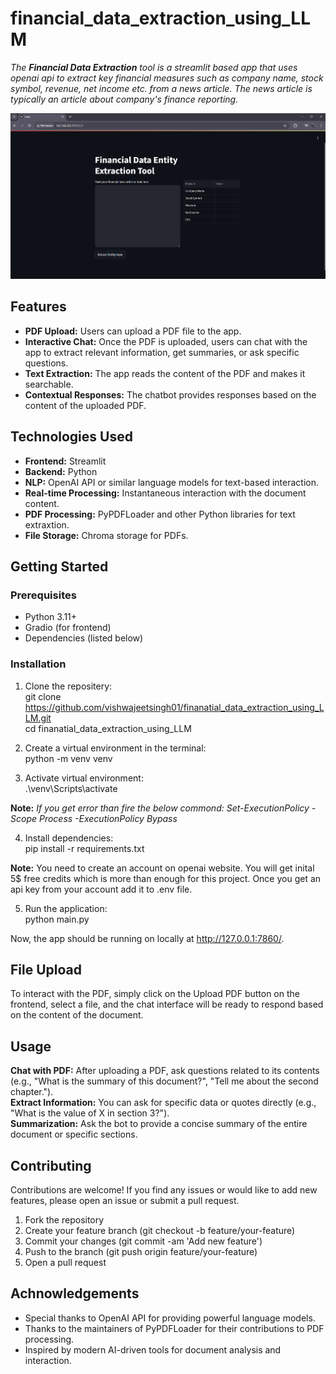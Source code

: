 # financial_data_extraction_using_LLM

*The **Financial Data Extraction** tool is a streamlit based app that uses openai api to extract key financial measures such as company name, stock symbol, revenue, net income etc. from a news article. The news article is typically an article about company's finance reporting.*<br>

![alt text](assets/image.png)

## Features<br>
* **PDF Upload:** Users can upload a PDF file to the app.<br>
* **Interactive Chat:** Once the PDF is uploaded, users can chat with the app to extract relevant information, get summaries, or ask specific questions.<br>
* **Text Extraction:** The app reads the content of the PDF and makes it searchable.<br>
* **Contextual Responses:** The chatbot provides responses based on the content of the uploaded PDF.<br>

## Technologies Used<br>
* **Frontend:** Streamlit<br>
* **Backend:** Python<br>
* **NLP:** OpenAI API or similar language models for text-based interaction.<br>
* **Real-time Processing:** Instantaneous interaction with the document content.<br>
* **PDF Processing:** PyPDFLoader and other Python libraries for text extraxtion.<br>
* **File Storage:** Chroma storage for PDFs.<br>

## Getting Started
### Prerequisites
* Python 3.11+<br>
* Gradio (for frontend)<br>
* Dependencies (listed below)<br>

### Installation
1. Clone the repositery:<br>
git clone https://github.com/vishwajeetsingh01/finanatial_data_extraction_using_LLM.git<br>
cd finanatial_data_extraction_using_LLM

2. Create a virtual environment in the terminal:<br>
python -m venv venv

3. Activate virtual environment:<br>
.\venv\Scripts\activate

**Note:** *If you get error than fire the below commond: Set-ExecutionPolicy -Scope Process -ExecutionPolicy Bypass*

4. Install dependencies:<br>
pip install -r requirements.txt

**Note:** You need to create an account on openai website. You will get inital 5$ free credits which is more than enough for this project. Once you get an api key from your account add it to .env file.

5. Run the application:<br>
python main.py

Now, the app should be running on locally at http://127.0.0.1:7860/.

## File Upload
To interact with the PDF, simply click on the Upload PDF button on the frontend, select a file, and the chat interface will be ready to respond based on the content of the document.

## Usage
**Chat with PDF:** After uploading a PDF, ask questions related to its contents (e.g., "What is the summary of this document?", "Tell me about the second chapter.").<br>
**Extract Information:** You can ask for specific data or quotes directly (e.g., "What is the value of X in section 3?").<br>
**Summarization:** Ask the bot to provide a concise summary of the entire document or specific sections.<br>

## Contributing
Contributions are welcome! If you find any issues or would like to add new features, please open an issue or submit a pull request.

1. Fork the repository
2. Create your feature branch (git checkout -b feature/your-feature)
3. Commit your changes (git commit -am 'Add new feature')
4. Push to the branch (git push origin feature/your-feature)
5. Open a pull request

## Achnowledgements
* Special thanks to OpenAI API for providing powerful language models.<br>
* Thanks to the maintainers of PyPDFLoader for their contributions to PDF processing.<br>
* Inspired by modern AI-driven tools for document analysis and interaction.

  
